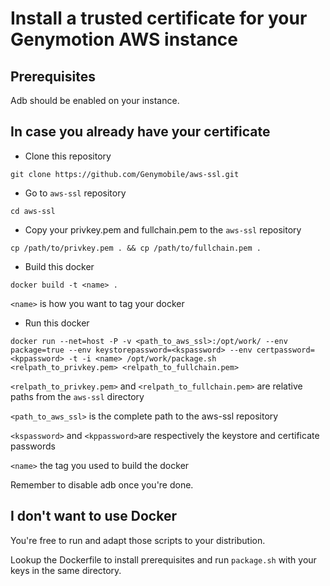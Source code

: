 # Install a trusted certificate for your Genymotion AWS instance 

## Prerequisites

Adb should be enabled on your instance.

## In case you already have your certificate

* Clone this repository

`git clone https://github.com/Genymobile/aws-ssl.git`

* Go to `aws-ssl` repository

`cd aws-ssl`

* Copy your privkey.pem and fullchain.pem to the `aws-ssl` repository

`cp /path/to/privkey.pem . && cp /path/to/fullchain.pem .`

* Build this docker

`docker build -t <name> .`

`<name>` is how you want to tag your docker

* Run this docker

`docker run --net=host -P -v <path_to_aws_ssl>:/opt/work/ --env package=true --env keystorepassword=<kspassword> --env certpassword=<kppassword> -t -i <name> /opt/work/package.sh <relpath_to_privkey.pem> <relpath_to_fullchain.pem>`

`<relpath_to_privkey.pem>` and `<relpath_to_fullchain.pem>` are relative paths from the `aws-ssl` directory

`<path_to_aws_ssl>` is the complete path to the aws-ssl repository

`<kspassword>` and `<kppassword>`are respectively the keystore and certificate passwords

`<name>` the tag you used to build the docker

Remember to disable adb once you're done.

## I don't want to use Docker

You're free to run and adapt those scripts to your distribution.

Lookup the Dockerfile to install prerequisites and run `package.sh` with your keys in the same directory.
